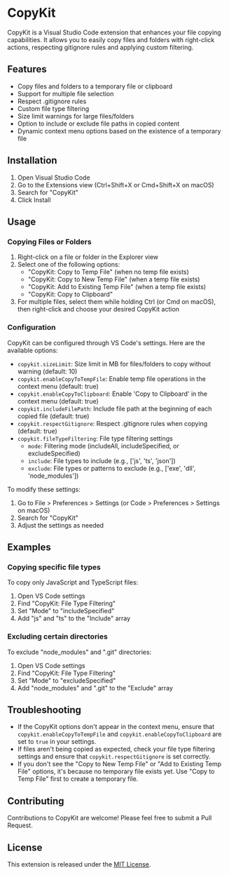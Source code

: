 # CopyKit

CopyKit is a Visual Studio Code extension that enhances your file copying capabilities. It allows you to easily copy files and folders with right-click actions, respecting gitignore rules and applying custom filtering.

## Features

- Copy files and folders to a temporary file or clipboard
- Support for multiple file selection
- Respect .gitignore rules
- Custom file type filtering
- Size limit warnings for large files/folders
- Option to include or exclude file paths in copied content
- Dynamic context menu options based on the existence of a temporary file

## Installation

1. Open Visual Studio Code
2. Go to the Extensions view (Ctrl+Shift+X or Cmd+Shift+X on macOS)
3. Search for "CopyKit"
4. Click Install

## Usage

### Copying Files or Folders

1. Right-click on a file or folder in the Explorer view
2. Select one of the following options:
   - "CopyKit: Copy to Temp File" (when no temp file exists)
   - "CopyKit: Copy to New Temp File" (when a temp file exists)
   - "CopyKit: Add to Existing Temp File" (when a temp file exists)
   - "CopyKit: Copy to Clipboard"
3. For multiple files, select them while holding Ctrl (or Cmd on macOS), then right-click and choose your desired CopyKit action

### Configuration

CopyKit can be configured through VS Code's settings. Here are the available options:

- `copykit.sizeLimit`: Size limit in MB for files/folders to copy without warning (default: 10)
- `copykit.enableCopyToTempFile`: Enable temp file operations in the context menu (default: true)
- `copykit.enableCopyToClipboard`: Enable 'Copy to Clipboard' in the context menu (default: true)
- `copykit.includeFilePath`: Include file path at the beginning of each copied file (default: true)
- `copykit.respectGitignore`: Respect .gitignore rules when copying (default: true)
- `copykit.fileTypeFiltering`: File type filtering settings
  - `mode`: Filtering mode (includeAll, includeSpecified, or excludeSpecified)
  - `include`: File types to include (e.g., ['js', 'ts', 'json'])
  - `exclude`: File types or patterns to exclude (e.g., ['exe', 'dll', 'node_modules'])

To modify these settings:
1. Go to File > Preferences > Settings (or Code > Preferences > Settings on macOS)
2. Search for "CopyKit"
3. Adjust the settings as needed

## Examples

### Copying specific file types

To copy only JavaScript and TypeScript files:
1. Open VS Code settings
2. Find "CopyKit: File Type Filtering"
3. Set "Mode" to "includeSpecified"
4. Add "js" and "ts" to the "Include" array

### Excluding certain directories

To exclude "node_modules" and ".git" directories:
1. Open VS Code settings
2. Find "CopyKit: File Type Filtering"
3. Set "Mode" to "excludeSpecified"
4. Add "node_modules" and ".git" to the "Exclude" array

## Troubleshooting

- If the CopyKit options don't appear in the context menu, ensure that `copykit.enableCopyToTempFile` and `copykit.enableCopyToClipboard` are set to `true` in your settings.
- If files aren't being copied as expected, check your file type filtering settings and ensure that `copykit.respectGitignore` is set correctly.
- If you don't see the "Copy to New Temp File" or "Add to Existing Temp File" options, it's because no temporary file exists yet. Use "Copy to Temp File" first to create a temporary file.

## Contributing

Contributions to CopyKit are welcome! Please feel free to submit a Pull Request.

## License

This extension is released under the [MIT License](https://opensource.org/licenses/MIT).